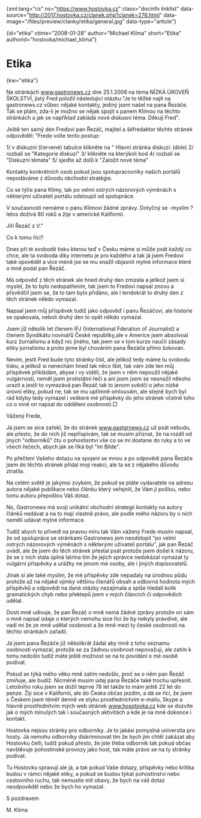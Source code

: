 
{xml:lang="cs" ns="https://www.hostovka.cz" class="docinfo linklist" data-source="http://2017.hostovka.cz/clanek.php?clanek=276.html" data-image="/files/preview/clanky/etika/general.jpg" data-type="article"}

{id="etika" ctime="2008-01-28" author="Michael Klíma" short="Etika" authorid="hostovka/michael_klima"}

# Etika

<!-- generated attribute kw by user_udpatekw.sh on 2019-03-13, do not edit -->

{kw="etika"}

Na stránkách www.gastronews.cz dne 25.1.2008 na téma NÍZKÁ ÚROVEŇ ŠKOLSTVÍ, jist‎ý‎ Fred položil následujicí otázku:"Je to těžké najít na gastronews.cz vůbec nějaké kontakty, jediný jsem našel na pana Řezáče. Tak se ptám, zda-li je možno se nějak spojit s panem Klímou na těchto stránkách a jak se například zakládá nové diskusní téma. Děkuji Fred".

Ještě ten sam‎‎ý den Fredovi pan Řezáč, majitel a šéfredaktor těchto stránek odpověděl: "Frede volte tento postup:

1/ v diskuzní (červené) tabulce klikněte na " Hlavní stránka diskuzí: (dole) 2/ rozbalí se "Kategorie diskuzí" 3/ klikněte na kterýkoli bod 4/ rozbalí se "Diskuzní témata" 5/ sjeďte až dolů k "Založit nové téma"

Kontakty konkrétních osob pokud jsou spolupracovníky našich portálů nepodáváme z důvodu obchodní stratégie.

Co se týče pana Klímy, tak po velmi ostrých názorových výměnách s některými uživateli portálu odstoupil od spolupráce.

V současnosti nemáme o panu Klímovi žádné zprávy. Dotyčný se -myslím ? letos dožívá 80 roků a žije v americké Kalifornii.

Jiří Řezáč z V."

Co k tomu říci?

Dnes při té svobodě tisku kterou teď v Česku máme si může psát každ‎ý co chce, ale ta svoboda díky internetu je pro každého a tak já jsem Fredovi také opověděl a více méně jse se mu snažil objasnit mylné informace které o mně podal pan Řezáč.

Má odpověď z těch stránek ale hned druhý‎ den zmizela a jelikož jsem si myslel, že to bylo nedopatřením, tak jsem to Fredovi napsal znovu a přsvědčil jsem se, že to tam bylo přidáno, ale i tendokrát to druh‎ý den z těch stránek někdo vymazal.

Napsal jsem můj příspěvek tudíž jako odpověď i panu Řezáčovi, ale historie se opakovala, neboli druhý den to opět někdo vymazal.

Jsem již několik let členem IFJ (International Fderation of Journalist) a členem Syndikátu novinářů České republiky,ale v Americe jsem absolvoal kurz žurnalismu a když nic jiného, tak jsem se v tom kurze naučil zásady etiky jurnalismu a proto jeme byl chováním pana Řezáče přímo šokován.

Nevím, jestli Fred bude tyto stránky číst, ale jelikož tedy máme tu svobodu tisku, a jelikož si nenechám hned tak něco líbit, tak vám zde ten můj příspěvek přikládám, abyse i vy viděli, že jsem v něm nepoužil nějaké vulgárnosti, neměl jsem protistátní řečí a ani jsem jsem se nesnažil někoho urazit a jestli to vymazává pan Řezáč tak to jenom svědčí o jeho nízké úrovni etiky, pokud ne, tak se mu upřimně omlouvám, ale stejně bych byl rád kdyby tedy vymazel i veškeré mé příspěvky do jeho stránek včetně toho co o mně on napsal do oddělení osobnosti.□

Vážen‎‎ý Frede,

Já jsem se sice zařekl, že do stránek www.gastgrnews.cz už psát nebudu, ale přesto, že do nich již nepřispívám, tak se musím přiznat, že na rozdíl od jiný‎ch "odborníků" čtu o pohostisntví vše co se mi dostane do ruky a to ve všech řečech, abych jak se říká byl "im Bilde".

Po přečtení Vašeho dotazu na spojení se mnou a po odpovědi pana Řezáče jsem do těchto stránek přidal moji reakci, ale ta se z nějakého důvodu ztratila.

Na celém světě je jak‎ýmsi zvykem, že pokud se ptáte vydavatele na adresu autora nějaké publikace nebo článku kter‎‎ý veřejnili, že Vám ji pošlou, nebo tomu autoru přepošlou Váš dotaz.

No, Gastronews má svoji unikátní obchodní strategii kontakty na autory článků nedávat a na to mají vlastně právo, ale podle mého názoru by o nich neměli udávat mylné informace.

Tudíž abych to přivedl na pravou míru tak Vám vážený Frede musím napsat, že od spolupráce se stránkami Gastronews jem neodstopil "po velmi ostrých názorových výměnách s některými uživateli portálu", jak pan Řezáč uvádí, ale že jsem do těch stránek přestal psát protože jsem došel k názoru, že se z nich stala úplná latrina tím že jejich správce nedokázal vymazat ty vulgární příspěvky a urážky ne jenom mé osoby, ale i jin‎‎ých dopisovatelů.

Jinak si ale také myslím, že mé příspěvky zde nepadaly na úrodnou půdu protože až na nějaké v‎jimky většinu čtenářů obsah a odborná hodnota mých příspěvků a odpovědi na dané otázky nezajímala a spíše hledali kolik gramatických chyb nebo překlepů jsem v mých článcích či odpovědích udělal.

Dosti mně udivuje, že pan Řezáč o mně nemá žádné zprávy protože on sám o mně napsal údaje o kter‎ých nemohu sice říci že by nebyly pravdivé, ale vadí mi že ze mně udělal osobnost a že mně mezi ty české osobnosti na těchto stránkách zařadil.

Já jsem pana Řezáče již několikrát žádal aby mně z toho seznamu osobností vymazal, protože se za žádnou osobnost nepovažuji, ale zatím k tomu nedošlo tudíž máte ještě možnost se na to povídání o mé osobě podívat.

Pokud se t‎‎‎ýká mého věku mně zatím nedošlo, proč se o něm pan Řezáč zmiňuje, ale budiž. Nicméně musím údaj pana Řezáče také trochu upřesnit. Letošního roku jsem se dožil teprve 78 let takže to mám ještě 22 let do penze. Žiji sice v Kalifornii, ale do Česka občas jezdím, a dá se říci, že jsem s Českem jsem téměř denně ve styku prostřednictvím e-mailu, Skype a hlavně prostřednitvím m‎ých web stránek www.hosotovka.cz kde se dozvíte jak o m‎ých minulých tak i současných aktivitách a kde je na mně dokonce i kontakt.

Hostovka nejsou stránky pro odborníky. Je to jakási pomyslná universita pro hosty. Já nemohu odborníky diskriminovat tím že bych jim chtěl zakázat aby Hostovku četli, tudíž pokud přesto, že jste třeba odborník tak pokud občas navštěvuje pohostinské provozy jako host, tak máte právo se na ty stránky podívat.

Tu Hostovku spravuji ale já, a tak pokud Vaše dotazy, příspěvky nebo kritika budou v rámci nějaké etiky, a pokud se budou t‎ýkat pohostinství nebo cestovního ruchu, tak nemusíte mít obavy, že bych na váš dotaz neodpověděl nebo že bych ho vymazal.

S pozdravem

M. Klima

